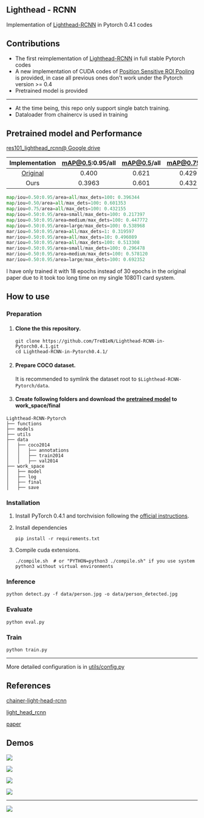 ## Lighthead - RCNN

Implementation of [Lighthead-RCNN](https://arxiv.org/abs/1711.07264) in Pytorch 0.4.1 codes

## Contributions

- The first reimplementation of [Lighthead-RCNN](https://arxiv.org/abs/1711.07264)  in full stable Pytorch codes
- A new implementation of CUDA codes of [Position Sensitive ROI Pooling](https://arxiv.org/abs/1605.06409) is provided, in case all previous ones don't work under the Pytorch version >= 0.4
- Pretrained model is provided

------

- At the time being, this repo only support single batch training.
- Dataloader from chainercv is used in training

## Pretrained model and Performance

[res101_lighthead_rcnn@ Google drive](https://drive.google.com/file/d/10Ku_G2FABjtEjWp3XWVmuguPkpbaTGV4/view?usp=sharing)

|                      Implementation                      | mAP@0.5:0.95/all | mAP@0.5/all | mAP@0.75/all | mAP:0.5:0.95/small | mAP:0.5:0.95/medium | mAP:0.5:0.95/large |
| :------------------------------------------------------: | :--------------: | :---------: | :----------: | :----------------: | :-----------------: | :----------------: |
| [Original](https://github.com/zengarden/light_head_rcnn) |      0.400       |    0.621    |    0.429     |       0.225        |        0.446        |       0.540        |
|                           Ours                           |      0.3963      |    0.601    |    0.432     |       0.217        |        0.447        |       0.539        |

```python
map/iou=0.50:0.95/area=all/max_dets=100: 0.396344
map/iou=0.50/area=all/max_dets=100: 0.601353
map/iou=0.75/area=all/max_dets=100: 0.432155
map/iou=0.50:0.95/area=small/max_dets=100: 0.217397
map/iou=0.50:0.95/area=medium/max_dets=100: 0.447772
map/iou=0.50:0.95/area=large/max_dets=100: 0.538968
mar/iou=0.50:0.95/area=all/max_dets=1: 0.319597
mar/iou=0.50:0.95/area=all/max_dets=10: 0.496089
mar/iou=0.50:0.95/area=all/max_dets=100: 0.513308
mar/iou=0.50:0.95/area=small/max_dets=100: 0.296478
mar/iou=0.50:0.95/area=medium/max_dets=100: 0.578120
mar/iou=0.50:0.95/area=large/max_dets=100: 0.692352
```

I have only trained it with 18 epochs instead of 30 epochs in the original paper due to it took too long time on my single 1080TI card system.

## How to use

### Preparation

1. #### Clone the this repository.

   ```shell
   git clone https://github.com/TreB1eN/Lighthead-RCNN-in-Pytorch0.4.1.git
   cd Lighthead-RCNN-in-Pytorch0.4.1/
   ```

2. #### Prepare COCO dataset.

   It is recommended to symlink the dataset root to `$Lighthead-RCNN-Pytorch/data`.

3. #### Create following folders and download the [pretrained model](https://drive.google.com/file/d/10Ku_G2FABjtEjWp3XWVmuguPkpbaTGV4/view?usp=sharing) to work_space/final

```shell
Lighthead-RCNN-Pytorch
├── functions
├── models
├── utils
├── data
│   ├── coco2014
│   │   ├── annotations
│   │   ├── train2014
│   │   ├── val2014
├── work_space
│   ├── model
│   ├── log
│   ├── final
│   ├── save
```

### Installation 

1. Install PyTorch 0.4.1 and torchvision following the [official instructions](https://pytorch.org/).

2. Install dependencies

   ```shell
   pip install -r requirements.txt
   ```

3. Compile cuda extensions.

   ```shell
   ./compile.sh  # or "PYTHON=python3 ./compile.sh" if you use system python3 without virtual environments
   ```

### Inference

```shell
python detect.py -f data/person.jpg -o data/person_detected.jpg
```

### Evaluate

```shell
python eval.py
```

### Train

```shell
python train.py 
```

------

More detailed configuration is in [utils/config.py](https://github.com/TreB1eN/Lighthead-RCNN-in-Pytorch0.4.1/blob/master/utils/config.py)

## References

[chainer-light-head-rcnn](https://github.com/knorth55/chainer-light-head-rcnn)

[light_head_rcnn](https://github.com/zengarden/light_head_rcnn)

[paper](https://arxiv.org/abs/1711.07264) 

## Demos

![](https://github.com/TreB1eN/Lighthead-RCNN-in-Pytorch0.4.1/blob/master/data/city_detected.jpg)

![](https://github.com/TreB1eN/Lighthead-RCNN-in-Pytorch0.4.1/blob/master/data/dinner_detected.jpg)

![](https://github.com/TreB1eN/Lighthead-RCNN-in-Pytorch0.4.1/blob/master/data/football_detected.jpg)

![](https://github.com/TreB1eN/Lighthead-RCNN-in-Pytorch0.4.1/blob/master/data/person_detected.jpg)

------

![](https://github.com/TreB1eN/Lighthead-RCNN-in-Pytorch0.4.1/blob/master/data/Light-head-RCNN.jpg)